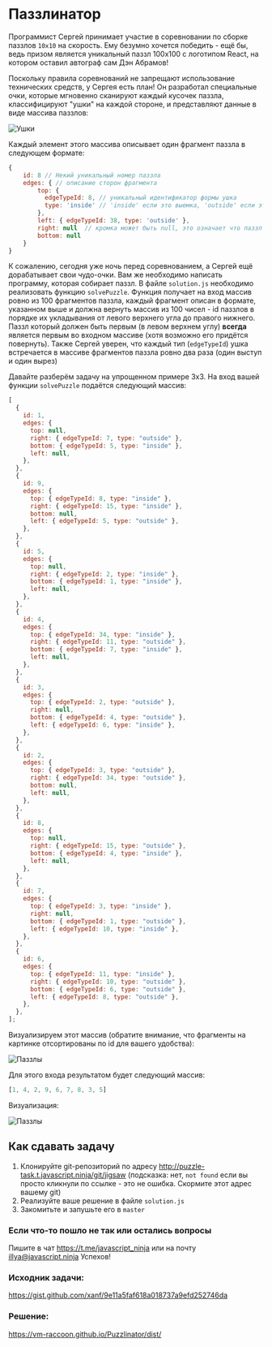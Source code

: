 # Паззлинатор

Программист Сергей принимает участие в соревновании по сборке паззлов `10x10` на скорость. Ему безумно хочется победить - ещё бы, ведь призом является уникальный паззл 100х100 с логотипом React, на котором оставил автограф сам Дэн Абрамов!

Поскольку правила соревнований не запрещают использование технических средств, у Сергея есть план! Он разработал специальные очки, которые мгновенно сканируют каждый кусочек паззла, классифицируют "ушки" на каждой стороне, и представляют данные в виде массива паззлов:

![Ушки](http://i.piccy.info/i9/ab651198cea8d9c908cc2c2929830cef/1609327670/13595/1411622/p1.png)

Каждый элемент этого массива описывает один фрагмент паззла в следующем формате:
```js
{
    id: 8 // Некий уникальный номер паззла
    edges: { // описание сторон фрагмента
        top: { 
          edgeTypeId: 8, // уникальный идентификатор формы ушка
          type: 'inside' // 'inside' если это выемка, 'outside' если это выступ
        },
        left: { edgeTypeId: 38, type: 'outside' },
        right: null  // кромка может быть null, это означает что паззл на этой стороне не имеет ушка
        bottom: null
    }
}
```

К сожалению, сегодня уже ночь перед соревнованием, а Сергей ещё дорабатывает свои чудо-очки. Вам же необходимо написать программу, которая собирает паззл.
В файле `solution.js` необходимо реализовать функцию `solvePuzzle`. Функция получает на вход массив ровно из 100 фрагментов паззла, каждый фрагмент описан в формате, указанном выше и должна вернуть массив из 100 чисел - id паззлов в порядке их укладывания от левого верхнего угла до правого нижнего. Паззл который должен быть первым (в левом верхнем углу) **всегда** является первым во входном массиве (хотя возможно его придётся повернуть). Также Сергей уверен, что каждый тип (`edgeTypeId`) ушка встречается в массиве фрагментов паззла ровно два раза (один выступ и один вырез)

Давайте разберём задачу на упрощенном примере 3х3. На вход вашей функции `solvePuzzle` подаётся следующий массив:

```js
[
  {
    id: 1,
    edges: {
      top: null,
      right: { edgeTypeId: 7, type: "outside" },
      bottom: { edgeTypeId: 5, type: "inside" },
      left: null,
    },
  },
  {
    id: 9,
    edges: {
      top: { edgeTypeId: 8, type: "inside" },
      right: { edgeTypeId: 15, type: "inside" },
      bottom: null,
      left: { edgeTypeId: 5, type: "outside" },
    },
  },
  {
    id: 5,
    edges: {
      top: null,
      right: { edgeTypeId: 2, type: "inside" },
      bottom: { edgeTypeId: 1, type: "inside" },
      left: null,
    },
  },
  {
    id: 4,
    edges: {
      top: { edgeTypeId: 34, type: "inside" },
      right: { edgeTypeId: 11, type: "outside" },
      bottom: { edgeTypeId: 7, type: "inside" },
      left: null,
    },
  },
  {
    id: 3,
    edges: {
      top: { edgeTypeId: 2, type: "outside" },
      right: null,
      bottom: { edgeTypeId: 4, type: "outside" },
      left: { edgeTypeId: 6, type: "inside" },
    },
  },
  {
    id: 2,
    edges: {
      top: { edgeTypeId: 3, type: "outside" },
      right: { edgeTypeId: 34, type: "outside" },
      bottom: null,
      left: null,
    },
  },
  {
    id: 8,
    edges: {
      top: null,
      right: { edgeTypeId: 15, type: "outside" },
      bottom: { edgeTypeId: 4, type: "inside" },
      left: null,
    },
  },
  {
    id: 7,
    edges: {
      top: { edgeTypeId: 3, type: "inside" },
      right: null,
      bottom: { edgeTypeId: 1, type: "outside" },
      left: { edgeTypeId: 10, type: "inside" },
    },
  },
  {
    id: 6,
    edges: {
      top: { edgeTypeId: 11, type: "inside" },
      right: { edgeTypeId: 10, type: "outside" },
      bottom: { edgeTypeId: 6, type: "outside" },
      left: { edgeTypeId: 8, type: "outside" },
    },
  },
];
```

Визуализируем этот массив (обратите внимание, что фрагменты на картинке отсортированы по id для вашего удобства):

![Паззлы](http://i.piccy.info/i9/58a8ab7e75533a9bd6f41d9dd3d13aec/1609331114/51402/1411622/p2.png)

Для этого входа результатом будет следующий массив:
```js
[1, 4, 2, 9, 6, 7, 8, 3, 5]
```

Визуализация:

![Паззлы](http://i.piccy.info/i9/d7c562008c15a9ddff97472ad52402b1/1609332445/31816/1411622/p3.png)

## Как сдавать задачу

1. Клонируйте git-репозиторий по адресу http://puzzle-task.t.javascript.ninja/git/jigsaw (подсказка: нет, `not found` если вы просто кликнули по ссылке - это не ошибка. Скормите этот адрес вашему git)
2. Реализуйте ваше решение в файле `solution.js`
3. Закомитьте и запушьте его в `master`

### Если что-то пошло не так или остались вопросы

Пишите в чат https://t.me/javascript_ninja или на почту illya@javascript.ninja
Успехов!

### Исходник задачи:

https://gist.github.com/xanf/9e11a5faf618a018737a9efd252746da

### Решение:

https://vm-raccoon.github.io/Puzzlinator/dist/